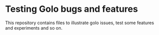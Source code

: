 
# Testing Golo bugs and features

This repository contains files to illustrate golo issues, test some features and experiments and so on.


